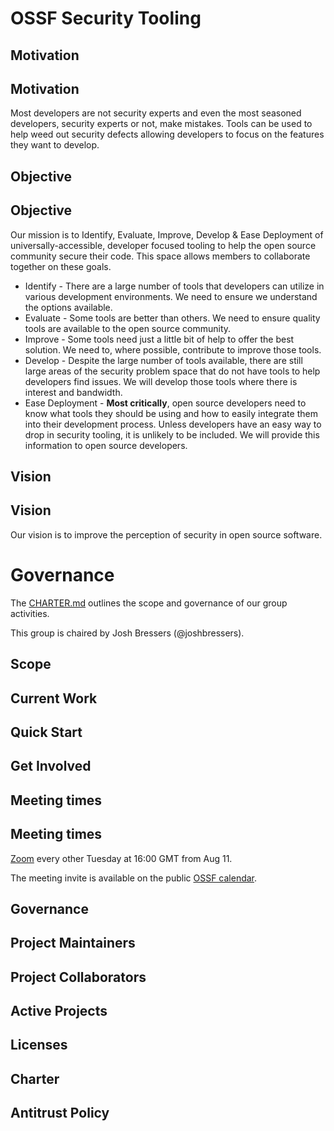 # OSSF Security Tooling

## Motivation

## Motivation

Most developers are not security experts and even the most seasoned developers, security experts or not, make mistakes.  Tools can be used to help weed out security defects allowing developers to focus on the features they want to develop.

## Objective

## Objective

Our mission is to Identify, Evaluate, Improve, Develop & Ease Deployment of universally-accessible, developer focused tooling to help the open source community secure their code.  This space allows members to collaborate together on these goals.

* Identify - There are a large number of tools that developers can utilize in various development environments.  We need to ensure we understand the options available.
* Evaluate - Some tools are better than others.  We need to ensure quality tools are available to the open source community.
* Improve - Some tools need just a little bit of help to offer the best solution.  We need to, where possible, contribute to improve those tools.
* Develop - Despite the large number of tools available, there are still large areas of the security problem space that do not have tools to help developers find issues.  We will develop those tools where there is interest and bandwidth.
* Ease Deployment - __Most critically__, open source developers need to know what tools they should be using and how to easily integrate them into their development process.  Unless developers have an easy way to drop in security tooling, it is unlikely to be included.  We will provide this information to open source developers.

## Vision

## Vision

Our vision is to improve the perception of security in open source software.

# Governance

The [CHARTER.md](CHARTER.md) outlines the scope and governance of our group activities.

This group is chaired by Josh Bressers (@joshbressers).

## Scope



## Current Work



## Quick Start



## Get Involved



## Meeting times

## Meeting times

[Zoom](https://zoom.us/j/96055397788?pwd=bzFxYjNrUTZvNDFLdjVCZHQyWDhNdz09) every other Tuesday at 16:00 GMT from Aug 11.

The meeting invite is available on the public [OSSF calendar](https://calendar.google.com/calendar?cid=czYzdm9lZmhwNWk5cGZsdGI1cTY3bmdwZXNAZ3JvdXAuY2FsZW5kYXIuZ29vZ2xlLmNvbQ).

## Governance



## Project Maintainers



## Project Collaborators



## Active Projects



## Licenses



## Charter



## Antitrust Policy